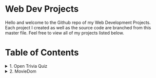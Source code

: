 # Web Dev Projects

Hello and welcome to the Github repo of my Web Development Projects. Each project I created as well as the source code are branched from this master file. Feel free to view all of my projects listed below.

# Table of Contents
<details>
<summary>1. Open Trivia Quiz</summary>
<h3>Overview</h3>

> This is a trivia quiz app. It asks quiestions about computer informations and you just have to pick you answers from the options provided. It uses its data from [Open Trivia Database](https://opentdb.com/) - an open source database

[View it live from your browser.](https://mrjaysonwong.github.io/quizzical-v3/) Deployed with github pages
<br>
[View project source code.](https://github.com/mrjaysonwong/quizzical-v3)
<br>
[Figma mockups.](https://www.figma.com/file/G1H8vaeCJlPz6GHRiHOgPU/Quizzical-v3-w%2F-ReactJS?node-id=47%3A205)

> ### :hammer_and_wrench: Languages and Tools used on this project:
![js](https://camo.githubusercontent.com/93c855ae825c1757f3426f05a05f4949d3b786c5b22d0edb53143a9e8f8499f6/68747470733a2f2f696d672e736869656c64732e696f2f62616467652f4a6176615363726970742d3332333333303f7374796c653d666f722d7468652d6261646765266c6f676f3d6a617661736372697074266c6f676f436f6c6f723d463744463145)
![html](https://camo.githubusercontent.com/d63d473e728e20a286d22bb2226a7bf45a2b9ac6c72c59c0e61e9730bfe4168c/68747470733a2f2f696d672e736869656c64732e696f2f62616467652f48544d4c352d4533344632363f7374796c653d666f722d7468652d6261646765266c6f676f3d68746d6c35266c6f676f436f6c6f723d7768697465)
![css](https://camo.githubusercontent.com/3a0f693cfa032ea4404e8e02d485599bd0d192282b921026e89d271aaa3d7565/68747470733a2f2f696d672e736869656c64732e696f2f62616467652f435353332d3135373242363f7374796c653d666f722d7468652d6261646765266c6f676f3d63737333266c6f676f436f6c6f723d7768697465)
![react](https://camo.githubusercontent.com/8f4903a3ebda3dbed27128a2935e3dfa67a1eedb599b5ef7e2e3eca0471ef4f4/68747470733a2f2f696d672e736869656c64732e696f2f62616467652f52656163742d3631444146423f7374796c653d666f722d7468652d6261646765266c6f676f3d7265616374266c6f676f436f6c6f723d626c61636b)
</details>

<details>
<summary>2. MovieDom </summary>
<h3>Overview</h3>

> This is a simple movie search app. You can search and view latest, trending movies and shows. Consuming api from [The Movie Database](https://www.themoviedb.org/) - an open source database for movies.
> On this project I learn how to use getServerSideProps and how does it work for SEO.
> Learned how to set up dynamic routing.
> Learned how to use css-in-js using Emotion

[View it live from your browser.](https://moviedom-site.vercel.app/) Deployed with Vercel
<br>
[View project source code.](https://github.com/mrjaysonwong/moviedom)
<br>
[Figma wireframe.](https://www.figma.com/file/yVHzo5W2lwdF3SkfDffp97/Moviedom-w%2F-Next%2C-React?t=JvZiJH8bwqdlLP5y-0)

> ### :hammer_and_wrench: Languages and Tools used on this project:
![js](https://camo.githubusercontent.com/93c855ae825c1757f3426f05a05f4949d3b786c5b22d0edb53143a9e8f8499f6/68747470733a2f2f696d672e736869656c64732e696f2f62616467652f4a6176615363726970742d3332333333303f7374796c653d666f722d7468652d6261646765266c6f676f3d6a617661736372697074266c6f676f436f6c6f723d463744463145)
![html](https://camo.githubusercontent.com/d63d473e728e20a286d22bb2226a7bf45a2b9ac6c72c59c0e61e9730bfe4168c/68747470733a2f2f696d672e736869656c64732e696f2f62616467652f48544d4c352d4533344632363f7374796c653d666f722d7468652d6261646765266c6f676f3d68746d6c35266c6f676f436f6c6f723d7768697465)
![css](https://camo.githubusercontent.com/3a0f693cfa032ea4404e8e02d485599bd0d192282b921026e89d271aaa3d7565/68747470733a2f2f696d672e736869656c64732e696f2f62616467652f435353332d3135373242363f7374796c653d666f722d7468652d6261646765266c6f676f3d63737333266c6f676f436f6c6f723d7768697465)
![react](https://camo.githubusercontent.com/8f4903a3ebda3dbed27128a2935e3dfa67a1eedb599b5ef7e2e3eca0471ef4f4/68747470733a2f2f696d672e736869656c64732e696f2f62616467652f52656163742d3631444146423f7374796c653d666f722d7468652d6261646765266c6f676f3d7265616374266c6f676f436f6c6f723d626c61636b)
![next](https://camo.githubusercontent.com/bfa42fcd0e2a979d168d3652b0ddab5966786d6ea6816b22841c6d355d81bdd9/68747470733a2f2f696d672e736869656c64732e696f2f62616467652f4e6578742e6a732d3030303030303f7374796c653d666f722d7468652d6261646765266c6f676f3d6e6578742e6a73266c6f676f436f6c6f723d7768697465)
</details>

